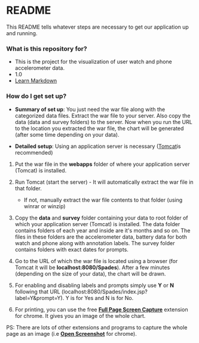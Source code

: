 # README #

This README tells whatever steps are necessary to get our application up and running.

### What is this repository for? ###

* This is the project for the visualization of user watch and phone accelerometer data.
* 1.0
* [Learn Markdown](https://bitbucket.org/tutorials/markdowndemo)

### How do I get set up? ###

* **Summary of set up**: You just need the war file along with the categorized data files. Extract the war file to your server. Also copy the data (data and survey folders) to the server. Now when you run the URL to the location you extracted the war file, the chart will be generated (after some time depending on your data).

* **Detailed setup**: Using an application server is necessary ([Tomcat](http://tomcat.apache.org/)is recommended)

1. Put the war file in the **webapps** folder of where your application server (Tomcat) is installed.

2. Run Tomcat (start the server) - It will automatically extract the war file in that folder.

   * If not, manually extract the war file contents to that folder (using winrar or winzip)

3. Copy the **data** and **survey** folder containing your data to root folder of which your application server (Tomcat) is installed. The data folder contains folders of each year and inside are it's months and so on. The files in these folders are the accelerometer data, battery data for both watch and phone along with annotation labels. The survey folder contains folders with exact dates for prompts.

4. Go to the URL of which the war file is located using a browser (for Tomcat it will be **localhost:8080/Spades**). After a few minutes (depending on the size of your data), the chart will be drawn.

5. For enabling and disabling labels and prompts simply use **Y** or **N** following that URL (localhost:8080/Spades/index.jsp?label=Y&prompt=Y). Y is for Yes and N is for No.

6. For printing, you can use the free **[Full Page Screen Capture](https://chrome.google.com/webstore/detail/full-page-screen-capture/fdpohaocaechififmbbbbbknoalclacl?hl=en-US)** extension for chrome. It gives you an image of the whole chart.

PS: There are lots of other extensions and programs to capture the whole page as an image (i.e **[Open Screenshot](https://chrome.google.com/webstore/detail/open-screenshot/akgpcdalpfphjmfifkmfbpdmgdmeeaeo?hl=en)** for chrome).